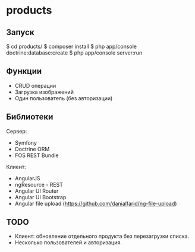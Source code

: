 products
========


Запуск
------

$ cd products/
$ composer install
$ php app/console doctrine:database:create
$ php app/console server:run


Функции
-------

* CRUD операции
* Загрузка изображений
* Один пользователь (без авторизации)


Библиотеки
----------

Сервер:
* Symfony
* Doctrine ORM
* FOS REST Bundle

Клиент:
* AngularJS
* ngResource - REST
* Angular UI Router
* Angular UI Bootstrap
* Angular file upload (https://github.com/danialfarid/ng-file-upload)


TODO
----

* Клиент: обновление отдельного продукта без перезагрузки списка.
* Несколько пользователей и авторизация.
